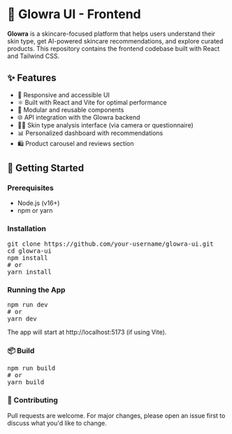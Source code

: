 # 🌸 Glowra UI - Frontend

**Glowra** is a skincare-focused platform that helps users understand their skin type, get AI-powered skincare recommendations, and explore curated products. This repository contains the frontend codebase built with React and Tailwind CSS.

## ✨ Features

- 📱 Responsive and accessible UI
- ⚛️ Built with React and Vite for optimal performance
- 🧩 Modular and reusable components
- 🌐 API integration with the Glowra backend
- 🧖‍♀️ Skin type analysis interface (via camera or questionnaire)
- 📊 Personalized dashboard with recommendations
- 🛍️ Product carousel and reviews section

## 🚀 Getting Started

### Prerequisites

- Node.js (v16+)
- npm or yarn

### Installation

<pre>
git clone https://github.com/your-username/glowra-ui.git
cd glowra-ui
npm install
# or
yarn install 
</pre>

### Running the App
<pre>
npm run dev
# or
yarn dev
</pre>

The app will start at http://localhost:5173 (if using Vite).

### 📦 Build
<pre>
npm run build
# or
yarn build
</pre>

### 🤝 Contributing
Pull requests are welcome. For major changes, please open an issue first to discuss what you'd like to change.

